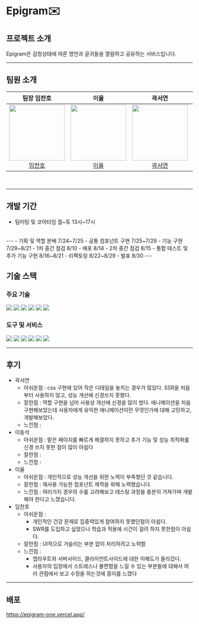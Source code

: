 # Epigram✉️

## 프로젝트 소개
Epigram은 감정상태에 따른 명언과 글귀들을 열람하고 공유하는 서비스입니다.

---

## 팀원 소개

<div>

| 팀장 임찬호 | 이율 | 곽서연 | 이동석 | 최태중 |
| :------: | :------: | :------: | :------: | :------: |
| [<img src="https://www.svgrepo.com/show/58873/male-user-shadow.svg" height=150 width=150> <br/> 임찬호](https://github.com/Lee-Dong-Seok) | [<img src="https://cdn.discordapp.com/attachments/1260546219512692777/1278991025708470283/1725005614139.jpg?ex=66d2d0b7&is=66d17f37&hm=6e463980433408b3b1e5d978505a268e1b89f32cd362e114e0818c4cf2f54f86&" height=150 width=150> <br/> 이율](https://github.com/tkddbs587) | [<img src="https://www.svgrepo.com/show/58873/male-user-shadow.svg" height=150 width=150> <br/> 곽서연](https://github.com/JiminN2) | [<img src="https://www.svgrepo.com/show/58873/male-user-shadow.svg" height=150 width=150> <br/> 이동석](https://github.com/hnitam) | [<img src="https://www.svgrepo.com/show/58873/male-user-shadow.svg" height=150 width=150> <br/> 최태중](https://github.com/emotigom) |

</div>
<br>

---

## 개발 기간

- 팀미팅 및 코어타임 월~토 13시~17시
</br>
---
- 기획 및 역할 분배 7/24~7/25
- 공통 컴포넌트 구현 7/25~7/29
- 기능 구현 7/29~8/21
  - 1차 중간 점검 8/10
  - 배포 8/14
  - 2차 중간 점검 8/15
- 통합 테스트 및 추가 기능 구현 8/16~8/21
- 리팩토링 8/22~8/29
- 발표 8/30
---

## 기술 스택
### 주요 기술
<img src="https://img.shields.io/badge/typescript-3178C6?style=flat&logo=typescript&logoColor=white"/>
<img src="https://img.shields.io/badge/react-181717?style=flat&logo=react&logoColor=white"/>
<img src="https://img.shields.io/badge/Next.js-000000?style=flat&logo=nextdotjs&logoColor=white"/>
<img src="https://img.shields.io/badge/Axios-5A29E4?style=flat&logo=Axios&logoColor=white"/>
<img src="https://img.shields.io/badge/npm-CB3837?style=flat&logo=npm&logoColor=white"/>
<img src="https://img.shields.io/badge/tailwind%20Css-06B6D4?style=flat&logo=tailwindcss&logoColor=white"/>


### 도구 및 서비스

<img src="https://img.shields.io/badge/jira-0052CC?style=flat&logo=jira&logoColor=white"/>
<img src="https://img.shields.io/badge/discord-5865F2?style=flat&logo=discord&logoColor=white"/>
<img src="https://img.shields.io/badge/prettier-F7B93E?style=flat&logo=prettier&logoColor=white"/>
<img src="https://img.shields.io/badge/notion-000000?style=flat&logo=notion&logoColor=white"/>
<img src="https://img.shields.io/badge/vercel-000000?style=flat&logo=vercel&logoColor=white"/>
<img src="https://img.shields.io/badge/github-181717?style=flat&logo=github&logoColor=white"/>

</br>

---

## 후기

- 곽서연
    - 아쉬운점 : css 구현에 있어 작은 디테일을 놓치는 경우가 많았다. SSR을 처음부터 사용하지 않고, 성능 개선에 신경쓰지 못했다.
    - 잘한점 : 역할 구현을 넘어 사용성 개선에 신경을 많이 썼다. 애니메이션을 처음 구현해보았는데 사용자에게 유익한 애니메이션이란 무엇인가에 대해 고민하고, 개발해보았다.
    - 느낀점 :
- 이동석
    - 아쉬운점 : 맡은 페이지를 빠르게 해결하지 못하고 추가 기능 및 성능 최적화를 신경 쓰지 못한 점이 많이 아쉽다
    - 잘한점 :
    - 느낀점 :
- 이율
    - 아쉬운점 : 개인적으로 성능 개선을 위한 노력이 부족했던 것 같습니다.
    - 잘한점 : 재사용 가능한 컴포넌트 제작을 위해 노력했습니다.
    - 느낀점 : 여러가지 경우의 수를 고려해보고 테스팅 과정을 충분히 거쳐가며 개발해야 한다고 느꼈습니다.
- 임찬호
    - 아쉬운점 :
        - 개인적인 건강 문제로 집중력있게 참여하지 못했던점이 아쉽다.
        - SWR를 도입하고 싶었으나 학습과 적용에 시간이 걸려 하지 못한점이 아쉽다.
    - 잘한점 : UI적으로 거슬리는 부분 없이 처리하려고 노력함
    - 느낀점 :
        - 앱라우트와 서버사이드, 클라이언트사이드에 대한 이해도가 올라갔다.
        - 사용자의 입장에서 스트레스나 불편함을 느낄 수 있는 부분들에 대해서 여러 관점에서 보고 수정을 하는것에 흥미를 느꼈다

---

## 배포
<https://epigram-one.vercel.app/>